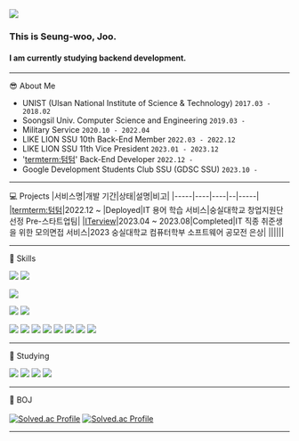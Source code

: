 
<div>
  <img src="https://capsule-render.vercel.app/api?type=waving&color=auto&height=300&section=header&text=Seung%2Dwoo%20Joo%27%s%20Github&fontSize=60&animation=fadeIn&fontAlignY=38&desc=Thank%20you%20for%20visiting!&descAlignY=54&descAlign=70">    
  
  ### This is Seung-woo, Joo.     
  #### I am currently studying backend development.
  <hr>

  😎 About Me
  - UNIST (Ulsan National Institute of Science & Technology) `2017.03 - 2018.02`
  - Soongsil Univ. Computer Science and Engineering `2019.03 - `
  - Military Service `2020.10 - 2022.04`
  - LIKE LION SSU 10th Back-End Member `2022.03 - 2022.12`
  - LIKE LION SSU 11th Vice President `2023.01 - 2023.12`
  - '<a href="https://apps.apple.com/kr/app/termterm/id6467411513">termterm:텀텀</a>' Back-End Developer `2022.12 - `
  - Google Development Students Club SSU (GDSC SSU) `2023.10 - `

  <hr>

  💻 Projects
  |서비스명|개발 기간|상태|설명|비고|
  |-----|----|----|--|-----|
  |<a href="https://github.com/MZ-OFFISSU">termterm:텀텀</a>|2022.12 ~ |Deployed|IT 용어 학습 서비스|숭실대학교 창업지원단 선정 Pre-스타트업팀|
  |<a href="https://github.com/BLACKPINK-SLJY">ITerview</a>|2023.04 ~ 2023.08|Completed|IT 직종 취준생을 위한 모의면접 서비스|2023 숭실대학교 컴퓨터학부 소프트웨어 공모전 은상|
  ||||||

  <hr>

  :muscle: Skills
  <br>
  
  <p></p>
  <img src="https://img.shields.io/badge/Java-007396?style=flat-square&logo=java&logoColor=white" />
  <img src="https://img.shields.io/badge/SpringBoot-6DB33F?style=flat-square&logo=SpringBoot&logoColor=white" />
  
  <p></p>
  <img src="https://img.shields.io/badge/JavaScript-F7DF1E?style=flat-square&logo=JavaScript&logoColor=white" />
  
  <p></p>
  <img src="https://img.shields.io/badge/python-3776AB?style=flat-square&logo=python&logoColor=white" />
  <img src="https://img.shields.io/badge/PyQt6-41CD52?style=flat-square&logo=Qt&logoColor=white" />
  
  <p></p>
  <img src="https://img.shields.io/badge/Swagger-85EA2D?style=flat-square&logo=Swagger&logoColor=white" /> 
  <img src="https://img.shields.io/badge/GithubActions-2088FF?style=flat-square&logo=GithubActions&logoColor=white" />
  <img src="https://img.shields.io/badge/Docker-2496ED?style=flat-square&logo=Docker&logoColor=white" />
  <img src="https://img.shields.io/badge/AmazonEC2-FF9900?style=flat-square&logo=AmazonEC2&logoColor=white" /> 
  <img src="https://img.shields.io/badge/AmazonS3-569A31?style=flat-square&logo=AmazonS3&logoColor=white" /> 
  <img src="https://img.shields.io/badge/AmazonRDS-527FFF?style=flat-square&logo=AmazonRDS&logoColor=white" />
  <img src="https://img.shields.io/badge/prometheus-E6522C?style=flat-square&logo=prometheus&logoColor=white" />
  <img src="https://img.shields.io/badge/grafana-F46800?style=flat-square&logo=grafana&logoColor=white" />
  <p></p>
  
  <hr>
  
  📖 Studying
  <br>
  <p></p>
  <img src="https://img.shields.io/badge/Kotlin-7F52FF?style=flat-square&logo=Kotlin&logoColor=white" />
  <img src="https://img.shields.io/badge/AWS Lambda-FF9900?style=flat-square&logo=AWSLambda&logoColor=white" />
  <img src="https://img.shields.io/badge/AmazonECS-FF9900?style=flat-square&logo=AmazonECS&logoColor=white" />
  <img src="https://img.shields.io/badge/AmazonDynamoDB-4053D6?style=flat-square&logo=AmazonDynamoDB&logoColor=white" />

  
  <hr>

  :seedling: BOJ
  <br><br>
  [![Solved.ac Profile](http://mazassumnida.wtf/api/v2/generate_badge?boj=1avn)](https://solved.ac/1avn/)
  [![Solved.ac Profile](http://mazassumnida.wtf/api/v2/generate_badge?boj=ive)](https://solved.ac/ive/)

  <hr>
  <!--
  💻 Stats
  <br><br>
  ![Anurag's GitHub stats](https://github-readme-stats.vercel.app/api?username=thisisjoos&show_icons=true&theme=dark)

  <hr>
  -->
  
</div>

